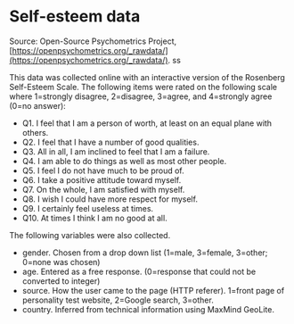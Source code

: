 # Self-esteem data

Source: Open-Source Psychometrics Project, [https://openpsychometrics.org/_rawdata/](https://openpsychometrics.org/_rawdata/).
ss

This data was collected online with an interactive version of the Rosenberg Self-Esteem Scale. The following items were rated on the following scale where 1=strongly disagree, 2=disagree, 3=agree, and 4=strongly agree (0=no answer):

+ Q1. I feel that I am a person of worth, at least on an equal plane with others.	
+ Q2. I feel that I have a number of good qualities.	
+ Q3. All in all, I am inclined to feel that I am a failure.	
+ Q4. I am able to do things as well as most other people.	
+ Q5. I feel I do not have much to be proud of.	
+ Q6. I take a positive attitude toward myself.	
+ Q7. On the whole, I am satisfied with myself.	
+ Q8. I wish I could have more respect for myself.	
+ Q9. I certainly feel useless at times.	
+ Q10. At times I think I am no good at all.

The following variables were also collected.

+ gender. Chosen from a drop down list (1=male, 3=female, 3=other; 0=none was chosen)
+ age. Entered as a free response. (0=response that could not be converted to integer)
+ source. How the user came to the page (HTTP referer). 1=front page of personality test website, 2=Google search, 3=other.
+ country. Inferred from technical information using MaxMind GeoLite.